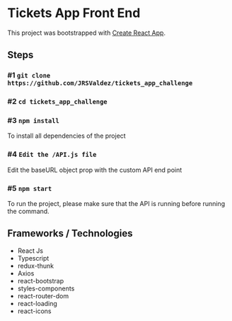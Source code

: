 # Tickets App Front End

This project was bootstrapped with [Create React App](https://github.com/facebook/create-react-app).

## Steps

### #1 `git clone https://github.com/JRSValdez/tickets_app_challenge`

### #2 `cd tickets_app_challenge`

### #3 `npm install`

To install all dependencies of the project

### #4 `Edit the /API.js file`
Edit the baseURL object prop with the custom API end point

### #5 `npm start`

To run the project, please make sure that the API is running before running the command.

## Frameworks / Technologies

* React Js
* Typescript
* redux-thunk
* Axios
* react-bootstrap
* styles-components
* react-router-dom
* react-loading
* react-icons
